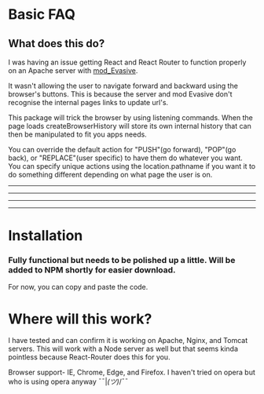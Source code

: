 # Basic FAQ

## What does this do?

I was having an issue getting React and React Router to function properly on an Apache server with [mod_Evasive](https://www.linode.com/docs/web-servers/apache-tips-and-tricks/modevasive-on-apache/).

It wasn't allowing the user to navigate forward and backward using the browser's buttons. This is because the server and mod Evasive don't recognise the internal pages links to update url's.

This package will trick the browser by using listening commands. When the page loads createBrowserHistory will store its own internal history that can then be manipulated to fit you apps needs. 

You can override the default action for "PUSH"(go forward), "POP"(go back), or "REPLACE"(user specific) to have them do whatever you want. You can specify unique actions using the location.pathname if you want it to do something different depending on what page the user is on. 



***************
***************
***************
***************

# Installation
### Fully functional but needs to be polished up a little. Will be added to NPM shortly for easier download. 
For now, you can copy and paste the code. 


# Where will this work?
I have tested and can confirm it is working on Apache, Nginx, and Tomcat servers. 
This will work with a Node server as well but that seems kinda pointless because React-Router does this for you. 

Browser support- IE, Chrome, Edge, and Firefox. I haven't tried on opera but who is using opera anyway ¯¯|_(ツ)_/¯¯ 